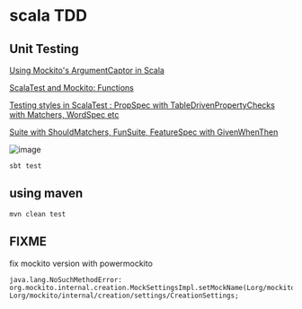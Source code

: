 scala TDD
=============

Unit Testing
-----------------

[Using Mockito's ArgumentCaptor in Scala](http://blog.themillhousegroup.com/2013/11/using-mockitos-argumentcaptor-in-scala.html)

[ScalaTest and Mockito: Functions](http://bleibinha.us/blog/2013/11/scalatest-and-mockito-functions)

[Testing styles in ScalaTest : PropSpec with TableDrivenPropertyChecks with Matchers, WordSpec etc](http://yeghishe.github.io/2015/05/31/scalatest-testing-styles.html)

[Suite with ShouldMatchers, FunSuite, FeatureSpec with GivenWhenThen](https://blog.knoldus.com/2011/05/16/working-with-scala-test/)

![image](https://phithoughts.files.wordpress.com/2011/05/core-traits.png?w=640)


```
sbt test
```

using maven
---------------------

```
mvn clean test
```


FIXME
------

fix mockito version with powermockito

```
java.lang.NoSuchMethodError: 
org.mockito.internal.creation.MockSettingsImpl.setMockName(Lorg/mockito/mock/MockName;)
Lorg/mockito/internal/creation/settings/CreationSettings;
```

